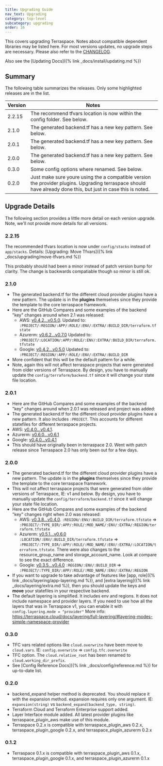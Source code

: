 ```yaml
---
title: Upgrading Guide
nav_text: Upgrading
category: top-level
subcategory: upgrading
order: 16
---
```


This covers upgrading Terraspace. Notes about compatible dependent libraries may be listed here. For most versions updates, no upgrade steps are necessary. Please also refer to the [CHANGELOG](https://github.com/boltops-tools/terraspace/blob/master/CHANGELOG.md).

Also see the [Updating Docs]({% link _docs/install/updating.md %})

## Summary

The following table summarizes the releases. Only some highlighted releases are in the list.

Version | Notes
--- | ---
2.2.15 | The recommend tfvars location is now within the config folder. See below.
2.1.0 | The generated backend.tf has a new key pattern. See below.
2.0.1 | The generated backend.tf has a new key pattern. See below.
2.0.0 | The generated backend.tf has a new key pattern. See below.
0.3.0 | Some config options where renamed. See below.
0.2.0 | Just make sure youre using the a compatible version the provider plugins. Upgrading terraspace should have already done this, but just in case this is noted.

## Upgrade Details

The following section provides a little more detail on each version upgrade. Note, we'll not provide more details for all versions.

### 2.2.15

The recommended tfvars location is now under `config/stacks` instead of `app/stacks`. Details: [Upgrading: Move Tfvars]({% link _docs/upgrading/move-tfvars.md %})

This probably should had been a minor instead of patch version bump for clarity. The change is backwards compatiable though so minor is still ok.

### 2.1.0

* The generated backend.tf for the different cloud provider plugins have a new pattern. The update is in the **plugins** themselves since they provide the template to the core terraspace framework.
* Here are the GitHub Compares and some examples of the backend "key" changes around when 2.1 was released:
  * AWS: [v0.4.2...v0.5.0](https://github.com/boltops-tools/terraspace_plugin_aws/compare/v0.4.2...v0.5.0). Updated to: `:PROJECT/:REGION/:APP/:ROLE/:ENV/:EXTRA/:BUILD_DIR/terraform.tfstate`
  * Azurerm: [v0.6.2...v0.7.0](https://github.com/boltops-tools/terraspace_plugin_azurerm/compare/v0.6.2...v0.7.0) Updated to: `:PROJECT/:LOCATION/:APP/:ROLE/:ENV/:EXTRA/:BUILD_DIR/terraform.tfstate`
  * Google: [v0.4.2...v0.5.0](https://github.com/boltops-tools/terraspace_plugin_google/compare/v0.4.2...v0.5.0) Updated to: `:PROJECT/:REGION/:APP/:ROLE/:ENV/:EXTRA/:BUILD_DIR`
* More confident that this will be the default pattern for a while.
* Note, again this will not affect terraspace projects that were generated from older versions of Terraspace. By design, you have to manually update the `config/terraform/backend.tf` since it will change your state file location.

### 2.0.1

* Here are the GitHub Compares and some examples of the backend "key" changes around when 2.0.1 was released and project was added:
* The generated backend.tf for the different cloud provider plugins have a new pattern. It also includes `:PROJECT`. This accounts for different statefiles for different terraspace projects.
* AWS: [v0.4.0...v0.4.1](https://github.com/boltops-tools/terraspace_plugin_aws/compare/v0.4.0...v0.4.1).
* Azurerm: [v0.6.0...v0.6.1](https://github.com/boltops-tools/terraspace_plugin_azurerm/compare/v0.6.0...v0.6.1)
* Google: [v0.4.0...v0.4.1](https://github.com/boltops-tools/terraspace_plugin_google/compare/v0.4.0...v0.4.1)
* This should have originally been in terraspace 2.0. Went with patch release since Terraspace 2.0 has only been out for a few days.

### 2.0.0

* The generated backend.tf for the different cloud provider plugins have a new pattern. The update is in the **plugins** themselves since they provide the template to the core terraspace framework.
* This will not affect terraspace projects that were generated from older versions of Terraspace, IE: v1 and below. By design, you have to manually update the `config/terraform/backend.tf` since it will change your state file location.
* Here are the GitHub Compares and some examples of the backend "key" changes right when 2.0 was released:
  * AWS: [v0.3.8...v0.4.0](https://github.com/boltops-tools/terraspace_plugin_aws/compare/v0.3.8...v0.4.0). `:REGION/:ENV/:BUILD_DIR/terraform.tfstate` => `:PROJECT/:TYPE_DIR/:APP/:ROLE/:MOD_NAME/:ENV/:EXTRA/:REGION/terraform.tfstate`
  * Azurerm: [v0.5.1...v0.6.0](https://github.com/boltops-tools/terraspace_plugin_azurerm/compare/v0.5.1...v0.6.0) `:LOCATION/:ENV/:BUILD_DIR/terraform.tfstate` => `:PROJECT/:TYPE_DIR/:APP/:ROLE/:MOD_NAME/:ENV/:EXTRA/:LOCATION/terraform.tfstate`. There were also changes to the resource_group_name and storage_account_name. Look at compare to see the exact difference.
  * Google: [v0.3.5...v0.4.0](https://github.com/boltops-tools/terraspace_plugin_google/compare/v0.3.5...v0.4.0) `:REGION/:ENV/:BUILD_DIR` => `:PROJECT/:TYPE_DIR/:APP/:ROLE/:MOD_NAME/:ENV/:EXTRA/:REGION`
* If you want to upgrade to take advantage of features like [app, role]({% link _docs/layering/app-layering.md %}), and [extra layering]({% link _docs/layering/extra.md %}), then you should update the keys and **move** your statefiles in your respective backend.
* The default layering is simplified. It includes env and regions. It does not include namespace and provider layers. If you need to use how all the layers that was in Terraspace v1, you can enable it with `config.layering.mode = "provider"` More info: https://terraspace.cloud/docs/layering/full-layering/#layering-modes-simple-namespace-provider

### 0.3.0

* TFC vars related options like `cloud.overwrite` have been move to `cloud.vars`. IE:  `config.overwrite` => `config.tfc.overwrite`
* TFC option. The `cloud.relative_root` has been renamed to `cloud.working_dir_prefix`.
* See [Config Reference Docs]({% link _docs/config/reference.md %}) for up-to-date list.

### 0.2.0

* backend_expand helper method is deprecated. You should replace it with the expansion method.  expansion requires only one argument. IE: `expansion(string)` vs `backend_expand(backend_type, string)`.
* Terraform Cloud and Terraform Enterprise support added.
* Layer Interface module added. All latest provider plugins like terraspace\_plugin_aws make use of this module.
* Terraspace 0.2.x is compatible with terraspace\_plugin_aws 0.2.x, terraspace\_plugin_google 0.2.x, and terraspace\_plugin_azurerm 0.2.x

### 0.1.2

* Terraspace 0.1.x is compatible with terraspace\_plugin_aws 0.1.x, terraspace\_plugin_google 0.1.x, and terraspace\_plugin_azurerm 0.1.x
